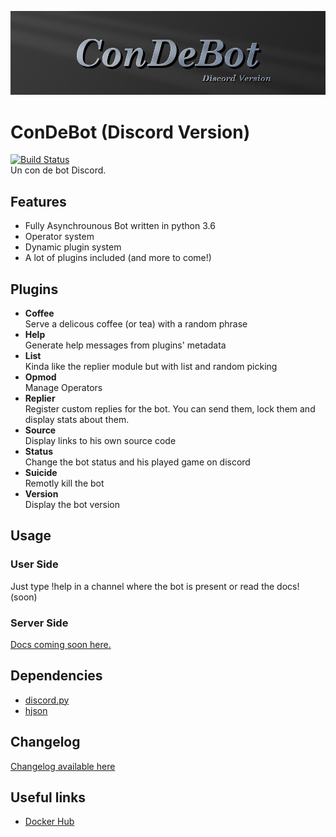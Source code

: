 ![ConDeBot](https://raw.githubusercontent.com/DasFranck/ConDeBot_Documentation/master/docs/img/ConDeBot-Banner.png)

# ConDeBot (Discord Version)
[![Build Status](https://cloud.drone.io/api/badges/DasFranck/ConDeBot/status.svg)](https://cloud.drone.io/DasFranck/ConDeBot)  
Un con de bot Discord.

## Features
- Fully Asynchrounous Bot written in python 3.6
- Operator system
- Dynamic plugin system
- A lot of plugins included (and more to come!)

## Plugins
- **Coffee**  
Serve a delicous coffee (or tea) with a random phrase
- **Help**  
Generate help messages from plugins' metadata
- **List**  
Kinda like the replier module but with list and random picking
- **Opmod**  
Manage Operators
- **Replier**  
Register custom replies for the bot. You can send them, lock them and display stats about them.
- **Source**  
Display links to his own source code
- **Status**  
Change the bot status and his played game on discord
- **Suicide**  
Remotly kill the bot
- **Version**  
Display the bot version

## Usage
### User Side
Just type !help in a channel where the bot is present or read the docs! (soon)

### Server Side
[Docs coming soon here.](https://condebot.readthedocs.io)

## Dependencies
* [discord.py](https://github.com/Rapptz/discord.py)
* [hjson](https://github.com/hjson/hjson-py)

## Changelog
[Changelog available here](https://condebot.readthedocs.io/en/latest/changelog/)

## Useful links
* [Docker Hub](https://hub.docker.com/r/dasfranck/condebot/)
